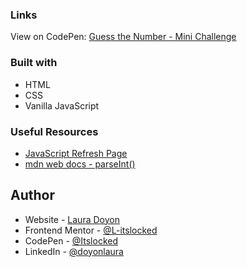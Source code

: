 ### Links

View on CodePen: [Guess the Number - Mini Challenge](https://codepen.io/Itslocked/pen/GRwwMPO)

### Built with

- HTML
- CSS
- Vanilla JavaScript

### Useful Resources

- [JavaScript Refresh Page](https://www.freecodecamp.org/news/javascript-refresh-page-how-to-reload-a-page-in-js/#:~:text=The%20simplest%20way%20to%20refresh,and%20loading%20the%20latest%20content.)
- [mdn web docs - parseInt()](https://developer.mozilla.org/en-US/docs/Web/JavaScript/Reference/Global_Objects/parseInt)

## Author

- Website - [Laura Doyon](https://lauradoyon.netlify.app/)
- Frontend Mentor - [@L-itslocked](https://www.frontendmentor.io/profile//L-itslocked)
- CodePen - [@Itslocked](https://www.codepen.io/itslocked)
- LinkedIn - [@doyonlaura](https://www.linkedin.com/in/doyonlaura)
